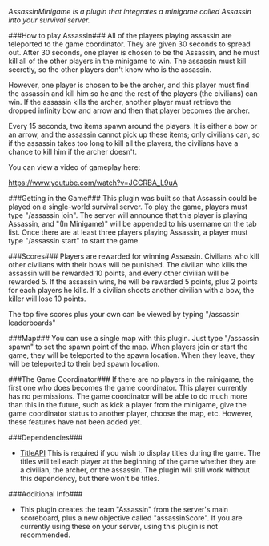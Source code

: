 *AssassinMinigame is a plugin that integrates a minigame called Assassin into your survival server.*

###How to play Assassin###
All of the players playing assassin are teleported to the game coordinator. They are given 30 seconds to spread out. After 30 seconds, one player is chosen to be the Assassin, and he must kill all of the other players in the minigame to win. The assassin must kill secretly, so the other players don't know who is the assassin.

However, one player is chosen to be the archer, and this player must find the assassin and kill him so he and the rest of the players (the civilians) can win. If the assassin kills the archer, another player must retrieve the dropped infinity bow and arrow and then that player becomes the archer.

Every 15 seconds, two items spawn around the players. It is either a bow or an arrow, and the assassin cannot pick up these items; only civilians can, so if the assassin takes too long to kill all the players, the civilians have a chance to kill him if the archer doesn't.

You can view a video of gameplay here:

https://www.youtube.com/watch?v=JCCRBA_L9uA

###Getting in the Game###
This plugin was built so that Assassin could be played on a single-world survival server. To play the game, players must type "/assassin join". The server will announce that this player is playing Assassin, and "(In Minigame)" will be appended to his username on the tab list. Once there are at least three players playing Assassin, a player must type "/assassin start" to start the game.

###Scores###
Players are rewarded for winning Assassin. Civilians who kill other civilians with their bows will be punished. The civilian who kills the assassin will be rewarded 10 points, and every other civilian will be rewarded 5. If the assassin wins, he will be rewarded 5 points, plus 2 points for each players he kills. If a civilian shoots another civilian with a bow, the killer will lose 10 points.

The top five scores plus your own can be viewed by typing "/assassin leaderboards"

###Map###
You can use a single map with this plugin. Just type "/assassin spawn" to set the spawn point of the map. When players join or start the game, they will be teleported to the spawn location. When they leave, they will be teleported to their bed spawn location.

###The Game Coordinator###
If there are no players in the minigame, the first one who does becomes the game coordinator. This player currently has no permissions. The game coordinator will be able to do much more than this in the future, such as kick a player from the minigame, give the game coordinator status to another player, choose the map, etc. However, these features have not been added yet.

###Dependencies###
* [TitleAPI](https://www.spigotmc.org/resources/titleapi-1-8-1-9.1325/) This is required if you wish to display titles during the game. The titles will tell each player at the beginning of the game whether they are a civilian, the archer, or the assassin. The plugin will still work without this dependency, but there won't be titles.

###Additional Info###
* This plugin creates the team "Assassin" from the server's main scoreboard, plus a new objective called "assassinScore". If you are currently using these on your server, using this plugin is not recommended.

